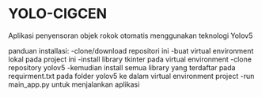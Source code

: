 # YOLO-CIGCEN
Aplikasi penyensoran objek rokok otomatis menggunakan teknologi Yolov5

panduan installasi:
-clone/download repositori ini
-buat virtual environment lokal pada project ini
-install library tkinter pada virtual environment
-clone repository yolov5
-kemudian install semua library yang terdaftar pada requirment.txt pada folder yolov5 ke dalam virtual environment project
-run main_app.py untuk menjalankan aplikasi
